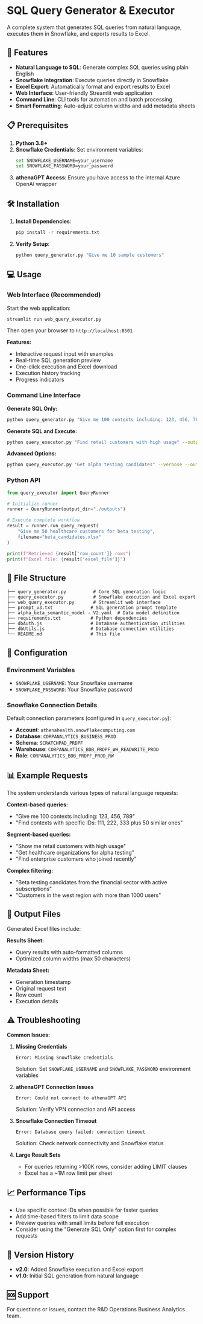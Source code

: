 # SQL Query Generator & Executor

A complete system that generates SQL queries from natural language, executes them in Snowflake, and exports results to Excel.

## 🚀 Features

- **Natural Language to SQL**: Generate complex SQL queries using plain English
- **Snowflake Integration**: Execute queries directly in Snowflake 
- **Excel Export**: Automatically format and export results to Excel
- **Web Interface**: User-friendly Streamlit web application
- **Command Line**: CLI tools for automation and batch processing
- **Smart Formatting**: Auto-adjust column widths and add metadata sheets

## 📋 Prerequisites

1. **Python 3.8+**
2. **Snowflake Credentials**: Set environment variables:
   ```bash
   set SNOWFLAKE_USERNAME=your_username
   set SNOWFLAKE_PASSWORD=your_password
   ```
3. **athenaGPT Access**: Ensure you have access to the internal Azure OpenAI wrapper

## 🛠️ Installation

1. **Install Dependencies**:
   ```bash
   pip install -r requirements.txt
   ```

2. **Verify Setup**:
   ```bash
   python query_generator.py "Give me 10 sample customers"
   ```

## 💻 Usage

### Web Interface (Recommended)

Start the web application:
```bash
streamlit run web_query_executor.py
```

Then open your browser to `http://localhost:8501`

**Features:**
- Interactive request input with examples
- Real-time SQL generation preview
- One-click execution and Excel download
- Execution history tracking
- Progress indicators

### Command Line Interface

**Generate SQL Only:**
```bash
python query_generator.py "Give me 100 contexts including: 123, 456, 789"
```

**Generate SQL and Execute:**
```bash
python query_executor.py "Find retail customers with high usage" --output customer_list.xlsx
```

**Advanced Options:**
```bash
python query_executor.py "Get alpha testing candidates" --verbose --output-dir ./results/
```

### Python API

```python
from query_executor import QueryRunner

# Initialize runner
runner = QueryRunner(output_dir="./outputs")

# Execute complete workflow
result = runner.run_query_request(
    "Give me 50 healthcare customers for beta testing",
    filename="beta_candidates.xlsx"
)

print(f"Retrieved {result['row_count']} rows")
print(f"Excel file: {result['excel_file']}")
```

## 📁 File Structure

```
├── query_generator.py          # Core SQL generation logic
├── query_executor.py           # Snowflake execution and Excel export  
├── web_query_executor.py       # Streamlit web interface
├── prompt_v3.txt              # SQL generation prompt template
├── alpha_beta_semantic_model - V2.yaml  # Data model definition
├── requirements.txt           # Python dependencies
├── dbAuth.js                  # Database authentication utilities
├── dbUtils.js                 # Database connection utilities  
└── README.md                  # This file
```

## 🔧 Configuration

### Environment Variables
- `SNOWFLAKE_USERNAME`: Your Snowflake username
- `SNOWFLAKE_PASSWORD`: Your Snowflake password

### Snowflake Connection Details
Default connection parameters (configured in `query_executor.py`):
- **Account**: `athenahealth.snowflakecomputing.com`
- **Database**: `CORPANALYTICS_BUSINESS_PROD`
- **Schema**: `SCRATCHPAD_PRDPF`
- **Warehouse**: `CORPANALYTICS_BDB_PRDPF_WH_READWRITE_PROD`
- **Role**: `CORPANALYTICS_BDB_PRDPF_PROD_RW`

## 📊 Example Requests

The system understands various types of natural language requests:

**Context-based queries:**
- "Give me 100 contexts including: 123, 456, 789"
- "Find contexts with specific IDs: 111, 222, 333 plus 50 similar ones"

**Segment-based queries:**
- "Show me retail customers with high usage"
- "Get healthcare organizations for alpha testing" 
- "Find enterprise customers who joined recently"

**Complex filtering:**
- "Beta testing candidates from the financial sector with active subscriptions"
- "Customers in the west region with more than 1000 users"

## 🎯 Output Files

Generated Excel files include:

**Results Sheet:**
- Query results with auto-formatted columns
- Optimized column widths (max 50 characters)

**Metadata Sheet:**
- Generation timestamp
- Original request text
- Row count
- Execution details

## ⚠️ Troubleshooting

**Common Issues:**

1. **Missing Credentials**
   ```
   Error: Missing Snowflake credentials
   ```
   Solution: Set `SNOWFLAKE_USERNAME` and `SNOWFLAKE_PASSWORD` environment variables

2. **athenaGPT Connection Issues**
   ```
   Error: Could not connect to athenaGPT API
   ```
   Solution: Verify VPN connection and API access

3. **Snowflake Connection Timeout**
   ```
   Error: Database query failed: connection timeout
   ```
   Solution: Check network connectivity and Snowflake status

4. **Large Result Sets**
   - For queries returning >100K rows, consider adding LIMIT clauses
   - Excel has a ~1M row limit per sheet

## 📈 Performance Tips

- Use specific context IDs when possible for faster queries
- Add time-based filters to limit data scope  
- Preview queries with small limits before full execution
- Consider using the "Generate SQL Only" option first for complex requests

## 🔄 Version History

- **v2.0**: Added Snowflake execution and Excel export
- **v1.0**: Initial SQL generation from natural language

## 🆘 Support

For questions or issues, contact the R&D Operations Business Analytics team.
